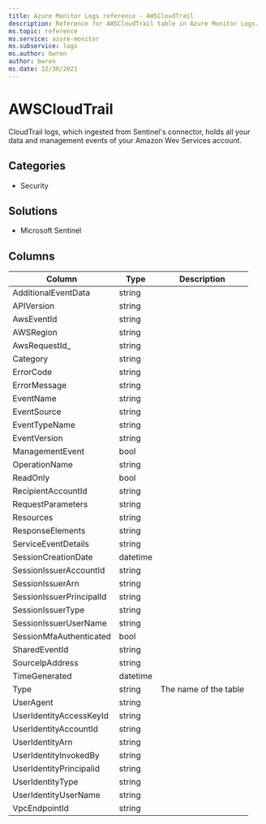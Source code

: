 ```yaml
---
title: Azure Monitor Logs reference - AWSCloudTrail
description: Reference for AWSCloudTrail table in Azure Monitor Logs.
ms.topic: reference
ms.service: azure-monitor
ms.subservice: logs
ms.author: bwren
author: bwren
ms.date: 12/30/2021
---
```


# AWSCloudTrail

 CloudTrail logs, which ingested from Sentinel's connector, holds all your data and management events of your Amazon Wev Services account.

## Categories

- Security
## Solutions

- Microsoft Sentinel




## Columns

| Column | Type | Description |
| --- | --- | --- |
| AdditionalEventData | string |  |
| APIVersion | string |  |
| AwsEventId | string |  |
| AWSRegion | string |  |
| AwsRequestId_ | string |  |
| Category | string |  |
| ErrorCode | string |  |
| ErrorMessage | string |  |
| EventName | string |  |
| EventSource | string |  |
| EventTypeName | string |  |
| EventVersion | string |  |
| ManagementEvent | bool |  |
| OperationName | string |  |
| ReadOnly | bool |  |
| RecipientAccountId | string |  |
| RequestParameters | string |  |
| Resources | string |  |
| ResponseElements | string |  |
| ServiceEventDetails | string |  |
| SessionCreationDate | datetime |  |
| SessionIssuerAccountId | string |  |
| SessionIssuerArn | string |  |
| SessionIssuerPrincipalId | string |  |
| SessionIssuerType | string |  |
| SessionIssuerUserName | string |  |
| SessionMfaAuthenticated | bool |  |
| SharedEventId | string |  |
| SourceIpAddress | string |  |
| TimeGenerated | datetime |  |
| Type | string | The name of the table |
| UserAgent | string |  |
| UserIdentityAccessKeyId | string |  |
| UserIdentityAccountId | string |  |
| UserIdentityArn | string |  |
| UserIdentityInvokedBy | string |  |
| UserIdentityPrincipalid | string |  |
| UserIdentityType | string |  |
| UserIdentityUserName | string |  |
| VpcEndpointId | string |  |
